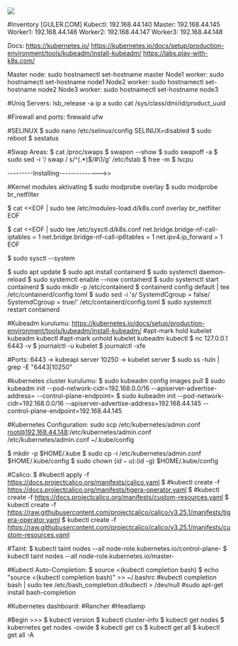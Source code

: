 <img src="[gorsel-link](https://www.cloudiqtech.com/wp-content/uploads/brizy/imgs/blog_banner9-925x451x0x0x925x451x1597916615.png)" width="auto">

#Inventory [GULER.COM]
Kubectl:  192.168.44.140
Master:   192.168.44.145
Worker1:  192.168.44.146
Worker2:  192.168.44.147
Worker3:  192.168.44.148

Docs:
https://kubernetes.io/
https://kubernetes.io/docs/setup/production-environment/tools/kubeadm/install-kubeadm/
https://labs.play-with-k8s.com/

Master node: sudo hostnamectl set-hostname master
Node1 worker: sudo hostnamectl set-hostname node1
Node2 worker: sudo hostnamectl set-hostname node2
Node3 worker: sudo hostnamectl set-hostname node3

#Uniq Servers:
lsb_release -a
ip a
sudo cat /sys/class/dmi/id/product_uuid

#Firewall and ports:
firewald
ufw

#SELINUX
$ sudo nano /etc/selinux/config
SELINUX=disabled
$ sudo reboot
$ sestatus

#Swap Areas:
$ cat /proc/swaps
$ swapon --show
$ sudo swapoff -a
$ sudo sed -i '/ swap / s/^\(.*\)$/#\1/g' /etc/fstab
$ free -m
$ lscpu

---------Installing-------------->>

#Kernel modules aktivating
$ sudo modprobe overlay
$ sudo modprobe br_netfilter

$ cat <<EOF | sudo tee /etc/modules-load.d/k8s.conf
overlay
br_netfilter
EOF

$ cat <<EOF | sudo tee /etc/sysctl.d/k8s.conf
net.bridge.bridge-nf-call-iptables  = 1
net.bridge.bridge-nf-call-ip6tables = 1
net.ipv4.ip_forward                 = 1
EOF

$ sudo sysctl --system

$ sudo apt update
$ sudo apt install containerd
$ sudo systemctl daemon-reload
$ sudo systemctl enable --now containerd
$ sudo systemctl start containerd
$ sudo mkdir -p /etc/containerd
$ containerd config default | tee /etc/containerd/config.toml
$ sudo sed -i 's/            SystemdCgroup = false/            SystemdCgroup = true/' /etc/containerd/config.toml
$ sudo systemctl restart containerd

#Kubeadm kurulumu:
https://kubernetes.io/docs/setup/production-environment/tools/kubeadm/install-kubeadm/
#apt-mark hold kubelet kubeadm kubectl
#apt-mark unhold kubelet kubeadm kubectl
$ nc 127.0.0.1 6443 -v
$ journalctl -u kubelet
$ journalctl -xfe

#Ports:
6443 -> kubeapi server
10250 -> kubelet server
$ sudo ss -tuln | grep -E "6443|10250"

#kubernetes cluster kurulumu:
$ sudo kubeadm config images pull
$ sudo kubeadm init --pod-network-cidr=192.168.0.0/16 --apiserver-advertise-address=<ip> --control-plane-endpoint=<ip>
$ sudo kubeadm init --pod-network-cidr=192.168.0.0/16 --apiserver-advertise-address=192.168.44.145 --control-plane-endpoint=192.168.44.145

#Kubernetes Configuration:
sudo scp /etc/kubernetes/admin.conf root@192.168.44.148:/etc/kubernetes/admin.conf
/etc/kubernetes/admin.conf
~/.kube/config

$ mkdir -p $HOME/.kube
$ sudo cp -i /etc/kubernetes/admin.conf $HOME/.kube/config
$ sudo chown $(id -u):$(id -g) $HOME/.kube/config

#Calico:
$ #kubectl apply -f https://docs.projectcalico.org/manifests/calico.yaml
$ #kubectl create -f https://docs.projectcalico.org/manifests/tigera-operator.yaml
$ #kubectl create -f https://docs.projectcalico.org/manifests/custom-resources.yaml
$ kubectl create -f https://raw.githubusercontent.com/projectcalico/calico/v3.25.1/manifests/tigera-operator.yaml
$ kubectl create -f https://raw.githubusercontent.com/projectcalico/calico/v3.25.1/manifests/custom-resources.yaml

#Taint:
$ kubectl taint nodes --all node-role.kubernetes.io/control-plane-
$ kubectl taint nodes --all node-role.kubernetes.io/master-

#Kubectl Auto-Completion:
$ source <(kubectl completion bash)
$ echo "source <(kubectl completion bash)" >> ~/.bashrc
#kubectl completion bash | sudo tee /etc/bash_completion.d/kubectl > /dev/null
#sudo apt-get install bash-completion

#Kubernetes dashboard:
#Rancher
#Headlamp

#Begin >>>
$ kubectl version
$ kubectl cluster-info
$ kubectl get nodes
$ kubernetes get nodes -owide
$ kubectl get cs
$ kubectl get all
$ kubectl get all -A
